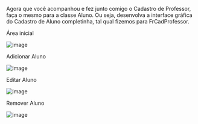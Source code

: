 Agora que você acompanhou e fez junto comigo o Cadastro de Professor, faça o mesmo para a classe Aluno. Ou seja, desenvolva a interface gráfica do Cadastro de Aluno completinha, tal qual fizemos para FrCadProfessor.

Área inicial

![image](https://user-images.githubusercontent.com/62575526/231787157-13e52e2b-673b-4380-bfd5-23131cc30009.png)

Adicionar Aluno

![image](https://user-images.githubusercontent.com/62575526/231787222-829385e0-97c9-4969-a264-069f39e87f14.png)

Editar Aluno

![image](https://user-images.githubusercontent.com/62575526/231787794-28f55ef0-9e43-484e-9be0-42ad98c8226d.png)

Remover Aluno

![image](https://user-images.githubusercontent.com/62575526/231787903-ab43eded-4391-4149-975c-2aae132522fd.png)


